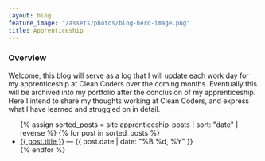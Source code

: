 ```yaml
---
layout: blog
feature_image: "/assets/photos/blog-hero-image.png"
title: Apprenticeship
---
```

### Overview

Welcome, this blog will serve as a log that I will update each work day
for my apprenticeship at Clean Coders over the coming months. Eventually this will be archived into my portfolio
after the conclusion of my apprenticeship. Here I intend to share my thoughts working at Clean Coders, and express
what I have learned and struggled on in detail.

<ul>
  {% assign sorted_posts = site.apprenticeship-posts | sort: "date" | reverse %}
  {% for post in sorted_posts %}
    <li>
      <a href="{{ post.url }}">{{ post.title }}</a> — {{ post.date | date: "%B %d, %Y" }}
    </li>
  {% endfor %}
</ul>